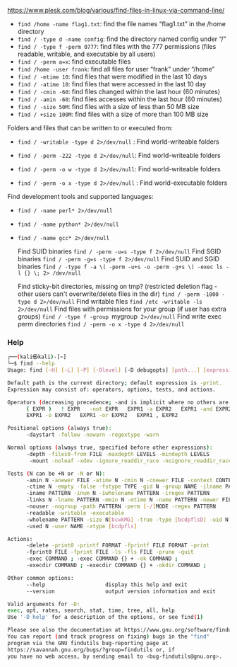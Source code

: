 
https://www.plesk.com/blog/various/find-files-in-linux-via-command-line/

- `find /home -name flag1.txt`: find the file names “flag1.txt” in the /home directory
- `find / -type d -name config`: find the directory named config under “/”
- `find / -type f -perm 0777`: find files with the 777 permissions (files readable, writable, and executable by all users)
- `find / -perm a=x`: find executable files
- `find /home -user frank`: find all files for user “frank” under “/home”
- `find / -mtime 10`: find files that were modified in the last 10 days
- `find / -atime 10`: find files that were accessed in the last 10 day
- `find / -cmin -60`: find files changed within the last hour (60 minutes)
- `find / -amin -60`: find files accesses within the last hour (60 minutes)
- `find / -size 50M`: find files with a size of less than 50 MB size
- `find / +size 100M`: find files with a  size of more than 100 MB size

Folders and files that can be written to or executed from:

- `find / -writable -type d 2>/dev/null` : Find world-writeable folders
- `find / -perm -222 -type d 2>/dev/null`: Find world-writeable folders
- `find / -perm -o w -type d 2>/dev/null`: Find world-writeable folders

- `find / -perm -o x -type d 2>/dev/null` : Find world-executable folders

Find development tools and supported languages:

- `find / -name perl* 2>/dev/null`
- `find / -name python* 2>/dev/null`
- `find / -name gcc* 2>/dev/null`


	Find SUID binaries
		`find / -perm -u=s -type f 2>/dev/null`
	Find SGID binaries
		`find / -perm -g=s -type f 2>/dev/null`
	Find SUID and SGID binaries
		`find / -type f -a \( -perm -u+s -o -perm -g+s \) -exec ls -l {} \; 2> /dev/null`

	Find sticky-bit directories, missing on tmp? (restricted deletion flag - other users can't overwrite/delete files in the dir)
		`find / -perm -1000 -type d 2>/dev/null`
	Find writable files
		`find /etc -writable -ls 2>/dev/null`
	Find files with permissions for your group (if user has extra groups)
		`find / -type f -group `mygroup` 2>/dev/null`
	Find write exec perm directories
		`find / -perm -o x -type d 2>/dev/null`

### Help

```sh
┌──(kali㉿kali)-[~]
└─$ find --help                           
Usage: find [-H] [-L] [-P] [-Olevel] [-D debugopts] [path...] [expression]

Default path is the current directory; default expression is -print.
Expression may consist of: operators, options, tests, and actions.

Operators (decreasing precedence; -and is implicit where no others are given):
      ( EXPR )   ! EXPR   -not EXPR   EXPR1 -a EXPR2   EXPR1 -and EXPR2
      EXPR1 -o EXPR2   EXPR1 -or EXPR2   EXPR1 , EXPR2

Positional options (always true):
      -daystart -follow -nowarn -regextype -warn

Normal options (always true, specified before other expressions):
      -depth -files0-from FILE -maxdepth LEVELS -mindepth LEVELS
       -mount -noleaf -xdev -ignore_readdir_race -noignore_readdir_race

Tests (N can be +N or -N or N):
      -amin N -anewer FILE -atime N -cmin N -cnewer FILE -context CONTEXT
      -ctime N -empty -false -fstype TYPE -gid N -group NAME -ilname PATTERN
      -iname PATTERN -inum N -iwholename PATTERN -iregex PATTERN
      -links N -lname PATTERN -mmin N -mtime N -name PATTERN -newer FILE
      -nouser -nogroup -path PATTERN -perm [-/]MODE -regex PATTERN
      -readable -writable -executable
      -wholename PATTERN -size N[bcwkMG] -true -type [bcdpflsD] -uid N
      -used N -user NAME -xtype [bcdpfls]

Actions:
      -delete -print0 -printf FORMAT -fprintf FILE FORMAT -print 
      -fprint0 FILE -fprint FILE -ls -fls FILE -prune -quit
      -exec COMMAND ; -exec COMMAND {} + -ok COMMAND ;
      -execdir COMMAND ; -execdir COMMAND {} + -okdir COMMAND ;

Other common options:
      --help                   display this help and exit
      --version                output version information and exit

Valid arguments for -D:
exec, opt, rates, search, stat, time, tree, all, help
Use '-D help' for a description of the options, or see find(1)

Please see also the documentation at https://www.gnu.org/software/findutils/.
You can report (and track progress on fixing) bugs in the "find"
program via the GNU findutils bug-reporting page at
https://savannah.gnu.org/bugs/?group=findutils or, if
you have no web access, by sending email to <bug-findutils@gnu.org>.

```